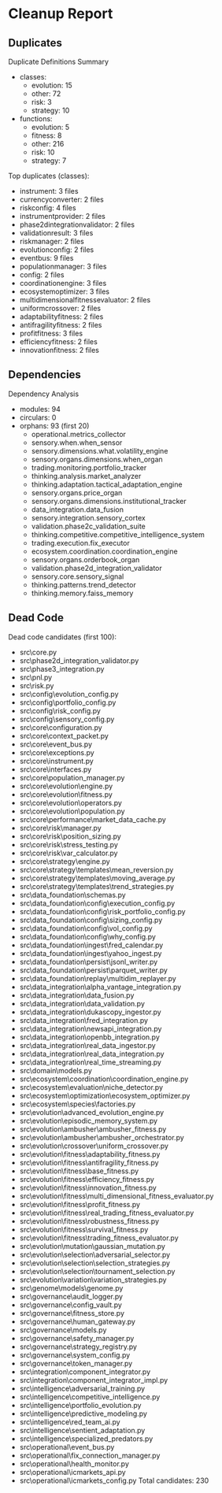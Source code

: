 # Cleanup Report

## Duplicates


Duplicate Definitions Summary
- classes:
  - evolution: 15
  - other: 72
  - risk: 3
  - strategy: 10
- functions:
  - evolution: 5
  - fitness: 8
  - other: 216
  - risk: 10
  - strategy: 7

Top duplicates (classes):
- instrument: 3 files
- currencyconverter: 2 files
- riskconfig: 4 files
- instrumentprovider: 2 files
- phase2dintegrationvalidator: 2 files
- validationresult: 3 files
- riskmanager: 2 files
- evolutionconfig: 2 files
- eventbus: 9 files
- populationmanager: 3 files
- config: 2 files
- coordinationengine: 3 files
- ecosystemoptimizer: 3 files
- multidimensionalfitnessevaluator: 2 files
- uniformcrossover: 2 files
- adaptabilityfitness: 2 files
- antifragilityfitness: 2 files
- profitfitness: 3 files
- efficiencyfitness: 2 files
- innovationfitness: 2 files


## Dependencies


Dependency Analysis
- modules: 94
- circulars: 0
- orphans: 93 (first 20)
  *  operational.metrics_collector
  *  sensory.when.when_sensor
  *  sensory.dimensions.what.volatility_engine
  *  sensory.organs.dimensions.when_organ
  *  trading.monitoring.portfolio_tracker
  *  thinking.analysis.market_analyzer
  *  thinking.adaptation.tactical_adaptation_engine
  *  sensory.organs.price_organ
  *  sensory.organs.dimensions.institutional_tracker
  *  data_integration.data_fusion
  *  sensory.integration.sensory_cortex
  *  validation.phase2c_validation_suite
  *  thinking.competitive.competitive_intelligence_system
  *  trading.execution.fix_executor
  *  ecosystem.coordination.coordination_engine
  *  sensory.organs.orderbook_organ
  *  validation.phase2d_integration_validator
  *  sensory.core.sensory_signal
  *  thinking.patterns.trend_detector
  *  thinking.memory.faiss_memory


## Dead Code


Dead code candidates (first 100):
-  src\core.py
-  src\phase2d_integration_validator.py
-  src\phase3_integration.py
-  src\pnl.py
-  src\risk.py
-  src\config\evolution_config.py
-  src\config\portfolio_config.py
-  src\config\risk_config.py
-  src\config\sensory_config.py
-  src\core\configuration.py
-  src\core\context_packet.py
-  src\core\event_bus.py
-  src\core\exceptions.py
-  src\core\instrument.py
-  src\core\interfaces.py
-  src\core\population_manager.py
-  src\core\evolution\engine.py
-  src\core\evolution\fitness.py
-  src\core\evolution\operators.py
-  src\core\evolution\population.py
-  src\core\performance\market_data_cache.py
-  src\core\risk\manager.py
-  src\core\risk\position_sizing.py
-  src\core\risk\stress_testing.py
-  src\core\risk\var_calculator.py
-  src\core\strategy\engine.py
-  src\core\strategy\templates\mean_reversion.py
-  src\core\strategy\templates\moving_average.py
-  src\core\strategy\templates\trend_strategies.py
-  src\data_foundation\schemas.py
-  src\data_foundation\config\execution_config.py
-  src\data_foundation\config\risk_portfolio_config.py
-  src\data_foundation\config\sizing_config.py
-  src\data_foundation\config\vol_config.py
-  src\data_foundation\config\why_config.py
-  src\data_foundation\ingest\fred_calendar.py
-  src\data_foundation\ingest\yahoo_ingest.py
-  src\data_foundation\persist\jsonl_writer.py
-  src\data_foundation\persist\parquet_writer.py
-  src\data_foundation\replay\multidim_replayer.py
-  src\data_integration\alpha_vantage_integration.py
-  src\data_integration\data_fusion.py
-  src\data_integration\data_validation.py
-  src\data_integration\dukascopy_ingestor.py
-  src\data_integration\fred_integration.py
-  src\data_integration\newsapi_integration.py
-  src\data_integration\openbb_integration.py
-  src\data_integration\real_data_ingestor.py
-  src\data_integration\real_data_integration.py
-  src\data_integration\real_time_streaming.py
-  src\domain\models.py
-  src\ecosystem\coordination\coordination_engine.py
-  src\ecosystem\evaluation\niche_detector.py
-  src\ecosystem\optimization\ecosystem_optimizer.py
-  src\ecosystem\species\factories.py
-  src\evolution\advanced_evolution_engine.py
-  src\evolution\episodic_memory_system.py
-  src\evolution\ambusher\ambusher_fitness.py
-  src\evolution\ambusher\ambusher_orchestrator.py
-  src\evolution\crossover\uniform_crossover.py
-  src\evolution\fitness\adaptability_fitness.py
-  src\evolution\fitness\antifragility_fitness.py
-  src\evolution\fitness\base_fitness.py
-  src\evolution\fitness\efficiency_fitness.py
-  src\evolution\fitness\innovation_fitness.py
-  src\evolution\fitness\multi_dimensional_fitness_evaluator.py
-  src\evolution\fitness\profit_fitness.py
-  src\evolution\fitness\real_trading_fitness_evaluator.py
-  src\evolution\fitness\robustness_fitness.py
-  src\evolution\fitness\survival_fitness.py
-  src\evolution\fitness\trading_fitness_evaluator.py
-  src\evolution\mutation\gaussian_mutation.py
-  src\evolution\selection\adversarial_selector.py
-  src\evolution\selection\selection_strategies.py
-  src\evolution\selection\tournament_selection.py
-  src\evolution\variation\variation_strategies.py
-  src\genome\models\genome.py
-  src\governance\audit_logger.py
-  src\governance\config_vault.py
-  src\governance\fitness_store.py
-  src\governance\human_gateway.py
-  src\governance\models.py
-  src\governance\safety_manager.py
-  src\governance\strategy_registry.py
-  src\governance\system_config.py
-  src\governance\token_manager.py
-  src\integration\component_integrator.py
-  src\integration\component_integrator_impl.py
-  src\intelligence\adversarial_training.py
-  src\intelligence\competitive_intelligence.py
-  src\intelligence\portfolio_evolution.py
-  src\intelligence\predictive_modeling.py
-  src\intelligence\red_team_ai.py
-  src\intelligence\sentient_adaptation.py
-  src\intelligence\specialized_predators.py
-  src\operational\event_bus.py
-  src\operational\fix_connection_manager.py
-  src\operational\health_monitor.py
-  src\operational\icmarkets_api.py
-  src\operational\icmarkets_config.py
Total candidates: 230
